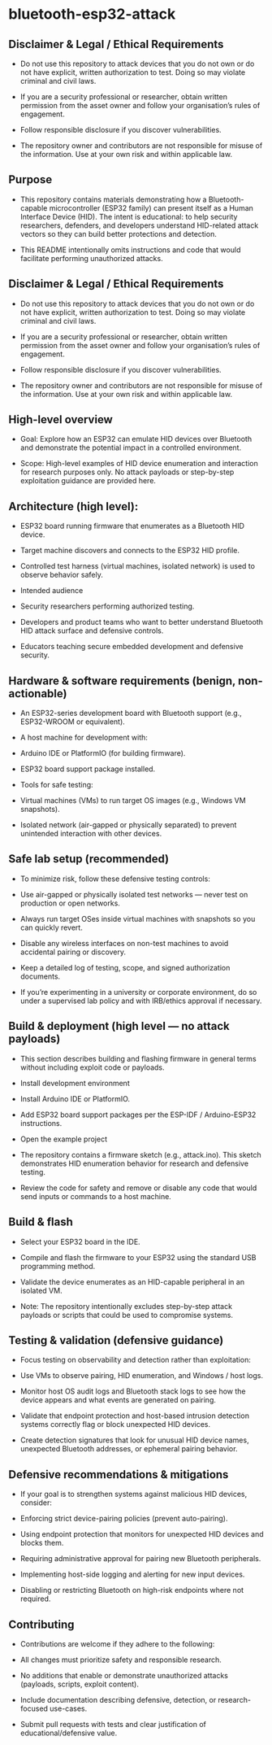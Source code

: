 # bluetooth-esp32-attack
## Disclaimer & Legal / Ethical Requirements

- Do not use this repository to attack devices that you do not own or do not have explicit, written authorization to test. Doing so may violate criminal and civil laws.

- If you are a security professional or researcher, obtain written permission from the asset owner and follow your organisation’s rules of engagement.

- Follow responsible disclosure if you discover vulnerabilities.

- The repository owner and contributors are not responsible for misuse of the information. Use at your own risk and within applicable law.

## Purpose

- This repository contains materials demonstrating how a Bluetooth-capable microcontroller (ESP32 family) can present itself as a Human Interface Device (HID). The intent is educational: to help security researchers, defenders, and developers understand HID-related attack vectors so they can build better protections and detection.

- This README intentionally omits instructions and code that would facilitate performing unauthorized attacks.

## Disclaimer & Legal / Ethical Requirements

- Do not use this repository to attack devices that you do not own or do not have explicit, written authorization to test. Doing so may violate criminal and civil laws.

- If you are a security professional or researcher, obtain written permission from the asset owner and follow your organisation’s rules of engagement.

- Follow responsible disclosure if you discover vulnerabilities.

- The repository owner and contributors are not responsible for misuse of the information. Use at your own risk and within applicable law.

## High-level overview

- Goal: Explore how an ESP32 can emulate HID devices over Bluetooth and demonstrate the potential impact in a controlled environment.

- Scope: High-level examples of HID device enumeration and interaction for research purposes only. No attack payloads or step-by-step exploitation guidance are provided here.

## Architecture (high level):

- ESP32 board running firmware that enumerates as a Bluetooth HID device.

- Target machine discovers and connects to the ESP32 HID profile.

- Controlled test harness (virtual machines, isolated network) is used to observe behavior safely.

- Intended audience

- Security researchers performing authorized testing.

- Developers and product teams who want to better understand Bluetooth HID attack surface and defensive controls.

- Educators teaching secure embedded development and defensive security.

## Hardware & software requirements (benign, non-actionable)

- An ESP32-series development board with Bluetooth support (e.g., ESP32-WROOM or equivalent).

- A host machine for development with:

- Arduino IDE or PlatformIO (for building firmware).

- ESP32 board support package installed.

- Tools for safe testing:

- Virtual machines (VMs) to run target OS images (e.g., Windows VM snapshots).

- Isolated network (air-gapped or physically separated) to prevent unintended interaction with other devices.

## Safe lab setup (recommended)

- To minimize risk, follow these defensive testing controls:

- Use air-gapped or physically isolated test networks — never test on production or open networks.

- Always run target OSes inside virtual machines with snapshots so you can quickly revert.

- Disable any wireless interfaces on non-test machines to avoid accidental pairing or discovery.

- Keep a detailed log of testing, scope, and signed authorization documents.

- If you’re experimenting in a university or corporate environment, do so under a supervised lab policy and with IRB/ethics approval if necessary.

## Build & deployment (high level — no attack payloads)

- This section describes building and flashing firmware in general terms without including exploit code or payloads.

- Install development environment

- Install Arduino IDE or PlatformIO.

- Add ESP32 board support packages per the ESP-IDF / Arduino-ESP32 instructions.

- Open the example project

- The repository contains a firmware sketch (e.g., attack.ino). This sketch demonstrates HID enumeration behavior for research and defensive testing.

- Review the code for safety and remove or disable any code that would send inputs or commands to a host machine.

## Build & flash

- Select your ESP32 board in the IDE.

- Compile and flash the firmware to your ESP32 using the standard USB programming method.

- Validate the device enumerates as an HID-capable peripheral in an isolated VM.

- Note: The repository intentionally excludes step-by-step attack payloads or scripts that could be used to compromise systems.

## Testing & validation (defensive guidance)

- Focus testing on observability and detection rather than exploitation:

- Use VMs to observe pairing, HID enumeration, and Windows / host logs.

- Monitor host OS audit logs and Bluetooth stack logs to see how the device appears and what events are generated on pairing.

- Validate that endpoint protection and host-based intrusion detection systems correctly flag or block unexpected HID devices.

- Create detection signatures that look for unusual HID device names, unexpected Bluetooth addresses, or ephemeral pairing behavior.

## Defensive recommendations & mitigations

- If your goal is to strengthen systems against malicious HID devices, consider:

- Enforcing strict device-pairing policies (prevent auto-pairing).

- Using endpoint protection that monitors for unexpected HID devices and blocks them.

- Requiring administrative approval for pairing new Bluetooth peripherals.

- Implementing host-side logging and alerting for new input devices.

- Disabling or restricting Bluetooth on high-risk endpoints where not required.

## Contributing

- Contributions are welcome if they adhere to the following:

- All changes must prioritize safety and responsible research.

- No additions that enable or demonstrate unauthorized attacks (payloads, scripts, exploit content).

- Include documentation describing defensive, detection, or research-focused use-cases.

- Submit pull requests with tests and clear justification of educational/defensive value.
